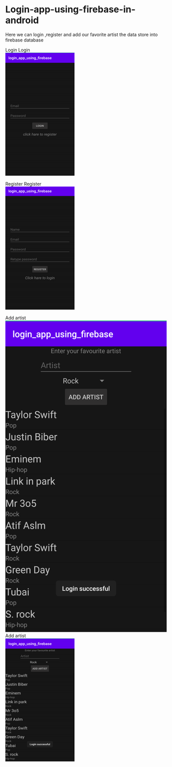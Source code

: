 # Login-app-using-firebase-in-android
Here we can login ,register and add our favorite artist the data store into firebase database

Login 
Login \
![Image](Login.png)

Register
Register \
![Image](Register.png )

Add artist
![Image](Add_Artist.png )
Add artist \
![Image](AddArtist.png )
